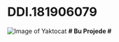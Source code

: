 # DDI.181906079
![Image of Yaktocat](https://octodex.github.com/images/yaktocat.png)
**# Bu Projede #**


